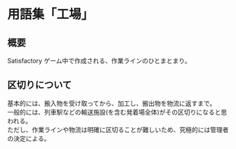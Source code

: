 # 用語集「工場」

## 概要
Satisfactory ゲーム中で作成される、作業ラインのひとまとまり。

## 区切りについて
基本的には、搬入物を受け取ってから、加工し、搬出物を物流に返すまで。  
一般的には、列車駅などの輸送施設(を含む発着場全体)がその区切りになると思われる。  
ただし、作業ラインや物流は明確に区切ることが難しいため、究極的には管理者の決定による。
